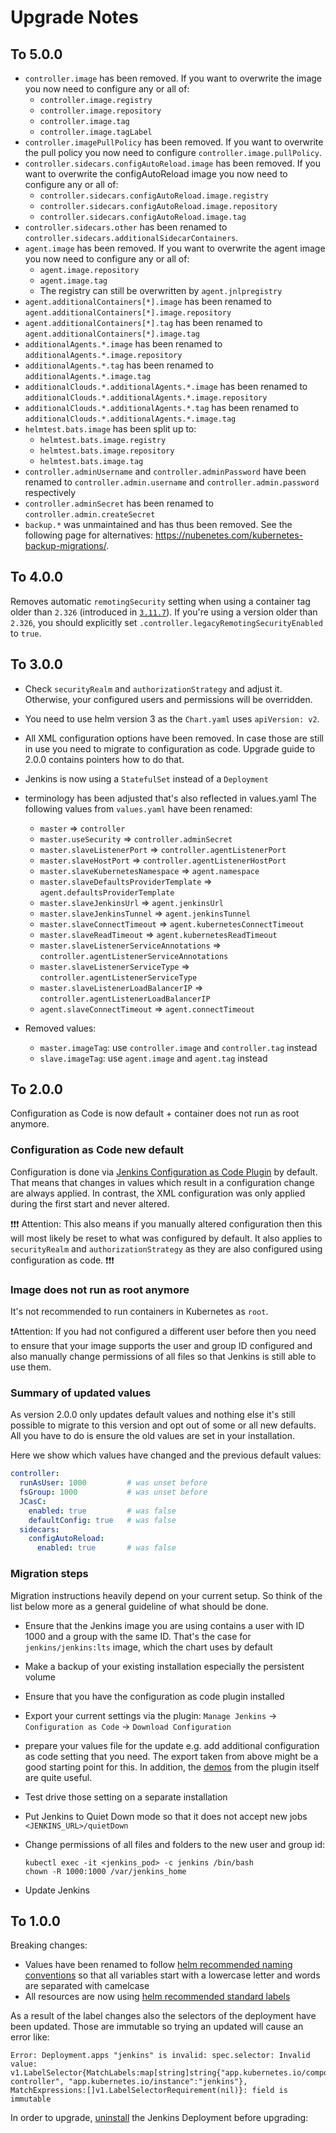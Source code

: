 # Upgrade Notes

## To 5.0.0
- `controller.image` has been removed. If you want to overwrite the image you now need to configure any or all of:
    - `controller.image.registry`
    - `controller.image.repository`
    - `controller.image.tag`
    - `controller.image.tagLabel`
- `controller.imagePullPolicy` has been removed. If you want to overwrite the pull policy you now need to configure `controller.image.pullPolicy`.
- `controller.sidecars.configAutoReload.image` has been removed. If you want to overwrite the configAutoReload image you now need to configure any or all of:
    - `controller.sidecars.configAutoReload.image.registry`
    - `controller.sidecars.configAutoReload.image.repository`
    - `controller.sidecars.configAutoReload.image.tag`
- `controller.sidecars.other` has been renamed to `controller.sidecars.additionalSidecarContainers`.
- `agent.image` has been removed. If you want to overwrite the agent image you now need to configure any or all of:
    - `agent.image.repository`
    - `agent.image.tag`
    - The registry can still be overwritten by `agent.jnlpregistry`
- `agent.additionalContainers[*].image` has been renamed to `agent.additionalContainers[*].image.repository`
- `agent.additionalContainers[*].tag` has been renamed to `agent.additionalContainers[*].image.tag`
- `additionalAgents.*.image` has been renamed to `additionalAgents.*.image.repository`
- `additionalAgents.*.tag` has been renamed to `additionalAgents.*.image.tag`
- `additionalClouds.*.additionalAgents.*.image` has been renamed to `additionalClouds.*.additionalAgents.*.image.repository`
- `additionalClouds.*.additionalAgents.*.tag` has been renamed to `additionalClouds.*.additionalAgents.*.image.tag`
- `helmtest.bats.image` has been split up to:
    - `helmtest.bats.image.registry`
    - `helmtest.bats.image.repository`
    - `helmtest.bats.image.tag`
- `controller.adminUsername` and `controller.adminPassword` have been renamed to `controller.admin.username` and `controller.admin.password` respectively
- `controller.adminSecret` has been renamed to `controller.admin.createSecret`
- `backup.*` was unmaintained and has thus been removed. See the following page for alternatives: https://nubenetes.com/kubernetes-backup-migrations/.

## To 4.0.0
Removes automatic `remotingSecurity` setting when using a container tag older than `2.326` (introduced in [`3.11.7`](#3117)). If you're using a version older than `2.326`, you should explicitly set `.controller.legacyRemotingSecurityEnabled` to `true`.

## To 3.0.0

* Check `securityRealm` and `authorizationStrategy` and adjust it.
  Otherwise, your configured users and permissions will be overridden.
* You need to use helm version 3 as the `Chart.yaml` uses `apiVersion: v2`.
* All XML configuration options have been removed.
  In case those are still in use you need to migrate to configuration as code.
  Upgrade guide to 2.0.0 contains pointers how to do that.
* Jenkins is now using a `StatefulSet` instead of a `Deployment`
* terminology has been adjusted that's also reflected in values.yaml
  The following values from `values.yaml` have been renamed:

    * `master` => `controller`
    * `master.useSecurity` => `controller.adminSecret`
    * `master.slaveListenerPort` => `controller.agentListenerPort`
    * `master.slaveHostPort` => `controller.agentListenerHostPort`
    * `master.slaveKubernetesNamespace` => `agent.namespace`
    * `master.slaveDefaultsProviderTemplate` => `agent.defaultsProviderTemplate`
    * `master.slaveJenkinsUrl` => `agent.jenkinsUrl`
    * `master.slaveJenkinsTunnel` => `agent.jenkinsTunnel`
    * `master.slaveConnectTimeout` => `agent.kubernetesConnectTimeout`
    * `master.slaveReadTimeout` => `agent.kubernetesReadTimeout`
    * `master.slaveListenerServiceAnnotations` => `controller.agentListenerServiceAnnotations`
    * `master.slaveListenerServiceType` => `controller.agentListenerServiceType`
    * `master.slaveListenerLoadBalancerIP` => `controller.agentListenerLoadBalancerIP`
    * `agent.slaveConnectTimeout` => `agent.connectTimeout`
* Removed values:

    * `master.imageTag`: use `controller.image` and `controller.tag` instead
    * `slave.imageTag`: use `agent.image` and `agent.tag` instead

## To 2.0.0

Configuration as Code is now default + container does not run as root anymore.

### Configuration as Code new default

Configuration is done via [Jenkins Configuration as Code Plugin](https://github.com/jenkinsci/configuration-as-code-plugin) by default.
That means that changes in values which result in a configuration change are always applied.
In contrast, the XML configuration was only applied during the first start and never altered.

:exclamation::exclamation::exclamation:
Attention:
This also means if you manually altered configuration then this will most likely be reset to what was configured by default.
It also applies to `securityRealm` and `authorizationStrategy` as they are also configured using configuration as code.
:exclamation::exclamation::exclamation:

### Image does not run as root anymore

It's not recommended to run containers in Kubernetes as `root`.

❗Attention: If you had not configured a different user before then you need to ensure that your image supports the user and group ID configured and also manually change permissions of all files so that Jenkins is still able to use them.

### Summary of updated values

As version 2.0.0 only updates default values and nothing else it's still possible to migrate to this version and opt out of some or all new defaults.
All you have to do is ensure the old values are set in your installation.

Here we show which values have changed and the previous default values:

```yaml
controller:
  runAsUser: 1000         # was unset before
  fsGroup: 1000           # was unset before
  JCasC:
    enabled: true         # was false
    defaultConfig: true   # was false
  sidecars:
    configAutoReload:
      enabled: true       # was false
```

### Migration steps

Migration instructions heavily depend on your current setup.
So think of the list below more as a general guideline of what should be done.

- Ensure that the Jenkins image you are using contains a user with ID 1000 and a group with the same ID.
  That's the case for `jenkins/jenkins:lts` image, which the chart uses by default
- Make a backup of your existing installation especially the persistent volume
- Ensure that you have the configuration as code plugin installed
- Export your current settings via the plugin:
  `Manage Jenkins` -> `Configuration as Code` -> `Download Configuration`
- prepare your values file for the update e.g. add additional configuration as code setting that you need.
  The export taken from above might be a good starting point for this.
  In addition, the [demos](https://github.com/jenkinsci/configuration-as-code-plugin/tree/master/demos) from the plugin itself are quite useful.
- Test drive those setting on a separate installation
- Put Jenkins to Quiet Down mode so that it does not accept new jobs
  `<JENKINS_URL>/quietDown`
- Change permissions of all files and folders to the new user and group id:

  ```console
  kubectl exec -it <jenkins_pod> -c jenkins /bin/bash
  chown -R 1000:1000 /var/jenkins_home
  ```

- Update Jenkins

## To 1.0.0

Breaking changes:

- Values have been renamed to follow [helm recommended naming conventions](https://helm.sh/docs/chart_best_practices/#naming-conventions) so that all variables start with a lowercase letter and words are separated with camelcase
- All resources are now using [helm recommended standard labels](https://helm.sh/docs/chart_best_practices/#standard-labels)

As a result of the label changes also the selectors of the deployment have been updated.
Those are immutable so trying an updated will cause an error like:

```console
Error: Deployment.apps "jenkins" is invalid: spec.selector: Invalid value: v1.LabelSelector{MatchLabels:map[string]string{"app.kubernetes.io/component":"jenkins-controller", "app.kubernetes.io/instance":"jenkins"}, MatchExpressions:[]v1.LabelSelectorRequirement(nil)}: field is immutable
```

In order to upgrade, [uninstall](#uninstall-chart) the Jenkins Deployment before upgrading:
